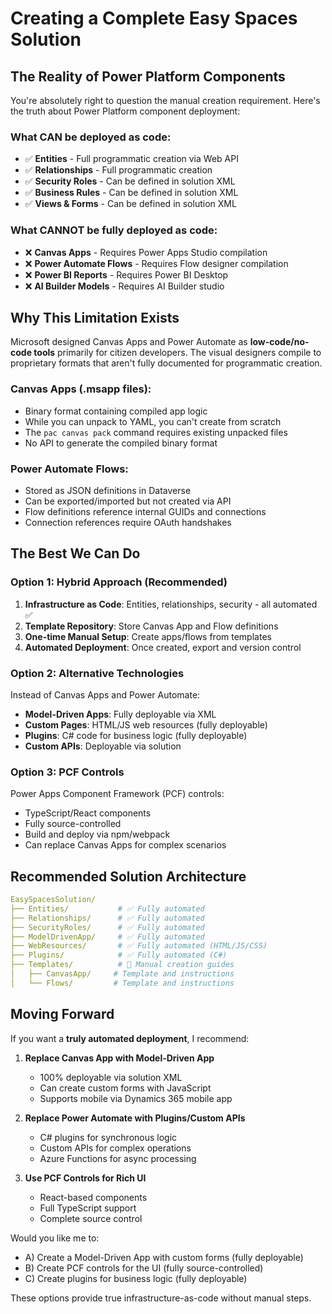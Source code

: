 # Creating a Complete Easy Spaces Solution

## The Reality of Power Platform Components

You're absolutely right to question the manual creation requirement. Here's the truth about Power Platform component deployment:

### **What CAN be deployed as code:**
- ✅ **Entities** - Full programmatic creation via Web API
- ✅ **Relationships** - Full programmatic creation
- ✅ **Security Roles** - Can be defined in solution XML
- ✅ **Business Rules** - Can be defined in solution XML
- ✅ **Views & Forms** - Can be defined in solution XML

### **What CANNOT be fully deployed as code:**
- ❌ **Canvas Apps** - Requires Power Apps Studio compilation
- ❌ **Power Automate Flows** - Requires Flow designer compilation
- ❌ **Power BI Reports** - Requires Power BI Desktop
- ❌ **AI Builder Models** - Requires AI Builder studio

## Why This Limitation Exists

Microsoft designed Canvas Apps and Power Automate as **low-code/no-code tools** primarily for citizen developers. The visual designers compile to proprietary formats that aren't fully documented for programmatic creation.

### Canvas Apps (.msapp files):
- Binary format containing compiled app logic
- While you can unpack to YAML, you can't create from scratch
- The `pac canvas pack` command requires existing unpacked files
- No API to generate the compiled binary format

### Power Automate Flows:
- Stored as JSON definitions in Dataverse
- Can be exported/imported but not created via API
- Flow definitions reference internal GUIDs and connections
- Connection references require OAuth handshakes

## The Best We Can Do

### Option 1: Hybrid Approach (Recommended)
1. **Infrastructure as Code**: Entities, relationships, security - all automated ✅
2. **Template Repository**: Store Canvas App and Flow definitions
3. **One-time Manual Setup**: Create apps/flows from templates
4. **Automated Deployment**: Once created, export and version control

### Option 2: Alternative Technologies
Instead of Canvas Apps and Power Automate:
- **Model-Driven Apps**: Fully deployable via XML
- **Custom Pages**: HTML/JS web resources (fully deployable)
- **Plugins**: C# code for business logic (fully deployable)
- **Custom APIs**: Deployable via solution

### Option 3: PCF Controls
Power Apps Component Framework (PCF) controls:
- TypeScript/React components
- Fully source-controlled
- Build and deploy via npm/webpack
- Can replace Canvas Apps for complex scenarios

## Recommended Solution Architecture

```yaml
EasySpacesSolution/
├── Entities/           # ✅ Fully automated
├── Relationships/      # ✅ Fully automated  
├── SecurityRoles/      # ✅ Fully automated
├── ModelDrivenApp/     # ✅ Fully automated
├── WebResources/       # ✅ Fully automated (HTML/JS/CSS)
├── Plugins/            # ✅ Fully automated (C#)
├── Templates/          # 📝 Manual creation guides
│   ├── CanvasApp/     # Template and instructions
│   └── Flows/         # Template and instructions
```

## Moving Forward

If you want a **truly automated deployment**, I recommend:

1. **Replace Canvas App with Model-Driven App**
   - 100% deployable via solution XML
   - Can create custom forms with JavaScript
   - Supports mobile via Dynamics 365 mobile app

2. **Replace Power Automate with Plugins/Custom APIs**
   - C# plugins for synchronous logic
   - Custom APIs for complex operations
   - Azure Functions for async processing

3. **Use PCF Controls for Rich UI**
   - React-based components
   - Full TypeScript support
   - Complete source control

Would you like me to:
- A) Create a Model-Driven App with custom forms (fully deployable)
- B) Create PCF controls for the UI (fully source-controlled)
- C) Create plugins for business logic (fully deployable)

These options provide true infrastructure-as-code without manual steps.